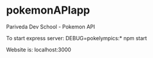 # pokemonAPIapp
Pariveda Dev School - Pokemon API

To start express server:  DEBUG=pokelympics:* npm start
  
Website is:  localhost:3000
